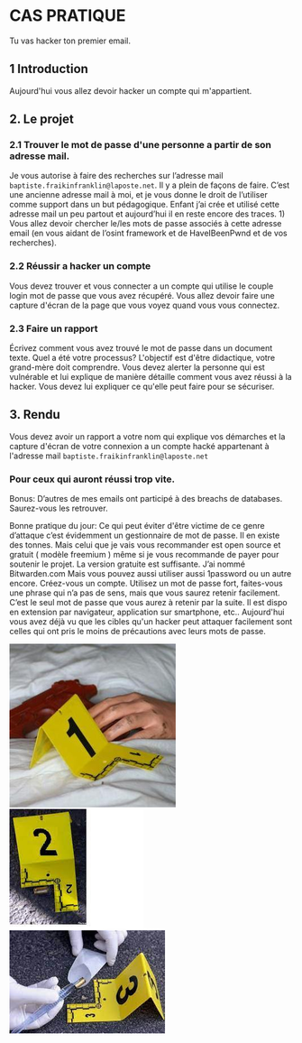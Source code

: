 # CAS PRATIQUE
Tu vas hacker ton premier email.

## 1 Introduction
Aujourd'hui vous allez devoir hacker un compte qui m'appartient.

## 2. Le projet
### 2.1 Trouver le mot de passe d'une personne a partir de son adresse mail.
Je vous autorise à faire des recherches sur l’adresse mail `baptiste.fraikinfranklin@laposte.net`. Il y a plein de façons de faire. C’est une ancienne adresse mail à moi, et je vous donne le droit de l’utiliser comme support dans un but pédagogique. Enfant j’ai crée et utilisé cette adresse mail un peu partout et aujourd’hui il en reste encore des traces. 1) Vous allez devoir chercher le/les mots de passe associés à cette adresse email (en vous aidant de l’osint framework et de HaveIBeenPwnd et de vos recherches).

### 2.2 Réussir a hacker un compte
Vous devez trouver et vous connecter a un compte qui utilise le couple login mot de passe que vous avez récupéré. Vous allez devoir faire une capture d'écran de la page que vous voyez quand vous vous connectez.

### 2.3 Faire un rapport
Écrivez comment vous avez trouvé le mot de passe dans un document texte. Quel a été votre processus? L'objectif est d'être didactique, votre grand-mère doit comprendre. Vous devez alerter la personne qui est vulnérable et lui explique de manière détaille comment vous avez réussi à la hacker. Vous devez lui expliquer ce qu'elle peut faire pour se sécuriser.


## 3. Rendu
Vous devez avoir un rapport a votre nom qui explique vos démarches et la capture d'écran de votre connexion a un compte hacké appartenant à l'adresse mail `baptiste.fraikinfranklin@laposte.net`

### Pour ceux qui auront réussi trop vite.

Bonus: D’autres de mes emails ont participé à des breachs de databases. Saurez-vous les retrouver.

Bonne pratique du jour: Ce qui peut éviter d'être victime de ce genre d’attaque c’est évidemment un gestionnaire de mot de passe. Il en existe des tonnes. Mais celui que je vais vous recommander est open source et gratuit ( modèle freemium ) même si je vous recommande de payer pour soutenir le projet. La version gratuite est suffisante. J’ai nommé Bitwarden.com Mais vous pouvez aussi utiliser aussi 1password ou un autre encore. Créez-vous un compte. Utilisez un mot de passe fort, faites-vous une phrase qui n’a pas de sens, mais que vous saurez retenir facilement. C’est le seul mot de passe que vous aurez à retenir par la suite. Il est dispo en extension par navigateur, application sur smartphone, etc.. Aujourd'hui vous avez déjà vu que les cibles qu'un hacker peut attaquer facilement sont celles qui ont pris le moins de précautions avec leurs mots de passe.


![indice_1](https://raw.githubusercontent.com/bafraikin/ressource_thp_cursus_secu/master/ressources/jour_01/indice_1.jpg)
![indice_2](https://raw.githubusercontent.com/bafraikin/ressource_thp_cursus_secu/master/ressources/jour_01/indice_2.jpg)
![indice_3](https://raw.githubusercontent.com/bafraikin/ressource_thp_cursus_secu/master/ressources/jour_01/indice_3.jpg)









